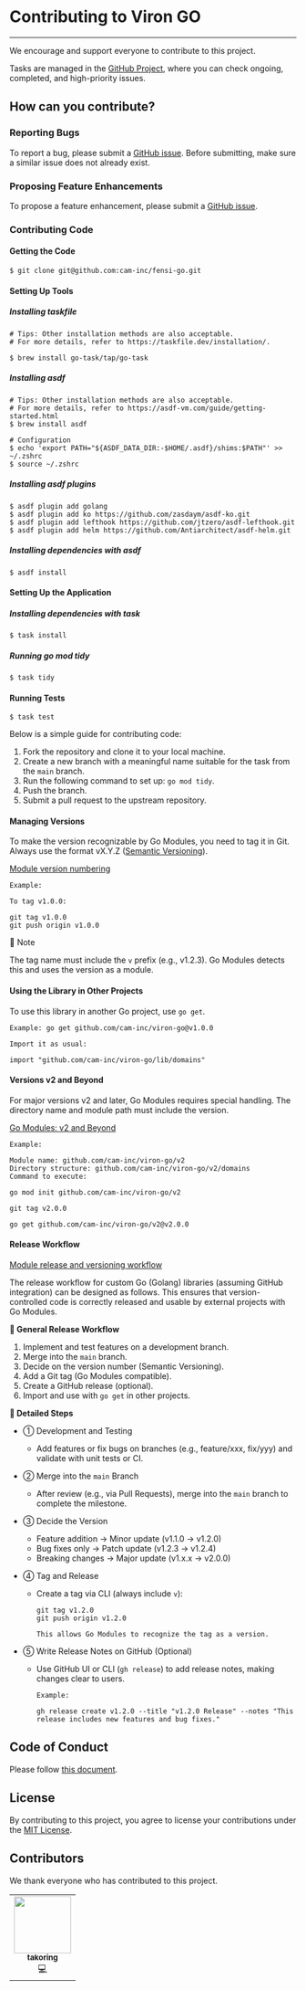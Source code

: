 # Contributing to Viron GO

---

We encourage and support everyone to contribute to this project.

Tasks are managed in the [GitHub Project](https://github.com/orgs/cam-inc/projects/2), where you can check ongoing, completed, and high-priority issues.

## How can you contribute?

### Reporting Bugs

To report a bug, please submit a [GitHub issue](https://github.com/cam-inc/viron-go/issues/new?assignees=&labels=bug&template=bug_report.md&title=). Before submitting, make sure a similar issue does not already exist.

### Proposing Feature Enhancements

To propose a feature enhancement, please submit a [GitHub issue](https://github.com/cam-inc/viron-go/issues/new?assignees=&labels=enhancement&template=feature_request.md&title=).

### Contributing Code

#### Getting the Code
```
$ git clone git@github.com:cam-inc/fensi-go.git
```

#### Setting Up Tools
##### Installing taskfile
```
# Tips: Other installation methods are also acceptable.
# For more details, refer to https://taskfile.dev/installation/.

$ brew install go-task/tap/go-task
```

##### Installing asdf
```
# Tips: Other installation methods are also acceptable.
# For more details, refer to https://asdf-vm.com/guide/getting-started.html
$ brew install asdf

# Configuration
$ echo 'export PATH="${ASDF_DATA_DIR:-$HOME/.asdf}/shims:$PATH"' >> ~/.zshrc
$ source ~/.zshrc
```

##### Installing asdf plugins
```
$ asdf plugin add golang
$ asdf plugin add ko https://github.com/zasdaym/asdf-ko.git
$ asdf plugin add lefthook https://github.com/jtzero/asdf-lefthook.git
$ asdf plugin add helm https://github.com/Antiarchitect/asdf-helm.git
```

##### Installing dependencies with asdf
```
$ asdf install
```

#### Setting Up the Application
##### Installing dependencies with task
```
$ task install
```

##### Running go mod tidy
```
$ task tidy
```

#### Running Tests
```
$ task test
```

Below is a simple guide for contributing code:

1. Fork the repository and clone it to your local machine.
2. Create a new branch with a meaningful name suitable for the task from the `main` branch.
3. Run the following command to set up: `go mod tidy`.
4. Push the branch.
5. Submit a pull request to the upstream repository.

#### Managing Versions
To make the version recognizable by Go Modules, you need to tag it in Git. Always use the format vX.Y.Z ([Semantic Versioning](https://semver.org)).

[Module version numbering](https://go.dev/doc/modules/version-numbers)
```
Example:

To tag v1.0.0:

git tag v1.0.0
git push origin v1.0.0
```

📌 Note

The tag name must include the `v` prefix (e.g., v1.2.3). Go Modules detects this and uses the version as a module.

#### Using the Library in Other Projects
To use this library in another Go project, use `go get`.
```
Example: go get github.com/cam-inc/viron-go@v1.0.0

Import it as usual:

import "github.com/cam-inc/viron-go/lib/domains"
```

#### Versions v2 and Beyond
For major versions v2 and later, Go Modules requires special handling. The directory name and module path must include the version.

[Go Modules: v2 and Beyond](https://go.dev/blog/v2-go-modules)
```
Example:

Module name: github.com/cam-inc/viron-go/v2
Directory structure: github.com/cam-inc/viron-go/v2/domains
Command to execute:

go mod init github.com/cam-inc/viron-go/v2

git tag v2.0.0

go get github.com/cam-inc/viron-go/v2@v2.0.0
```

#### Release Workflow
[Module release and versioning workflow](https://go.dev/doc/modules/release-workflow)

The release workflow for custom Go (Golang) libraries (assuming GitHub integration) can be designed as follows. This ensures that version-controlled code is correctly released and usable by external projects with Go Modules.

**🔁 General Release Workflow**

1. Implement and test features on a development branch.
2. Merge into the `main` branch.
3. Decide on the version number (Semantic Versioning).
4. Add a Git tag (Go Modules compatible).
5. Create a GitHub release (optional).
6. Import and use with `go get` in other projects.

**📌 Detailed Steps**

- ① Development and Testing
  - Add features or fix bugs on branches (e.g., feature/xxx, fix/yyy) and validate with unit tests or CI.

- ② Merge into the `main` Branch
  - After review (e.g., via Pull Requests), merge into the `main` branch to complete the milestone.

- ③ Decide the Version
  - Feature addition → Minor update (v1.1.0 → v1.2.0)
  - Bug fixes only → Patch update (v1.2.3 → v1.2.4)
  - Breaking changes → Major update (v1.x.x → v2.0.0)

- ④ Tag and Release
  - Create a tag via CLI (always include `v`):
    ```
    git tag v1.2.0
    git push origin v1.2.0

    This allows Go Modules to recognize the tag as a version.
    ```

- ⑤ Write Release Notes on GitHub (Optional)
  - Use GitHub UI or CLI (`gh release`) to add release notes, making changes clear to users.
    ```
    Example:

    gh release create v1.2.0 --title "v1.2.0 Release" --notes "This release includes new features and bug fixes."
    ```

## Code of Conduct

Please follow [this document](./CODE_OF_CONDUCT.md).

## License

By contributing to this project, you agree to license your contributions under the [MIT License](./LICENSE).

## Contributors

We thank everyone who has contributed to this project.

<table>
  <tr>
    <td align="center"><a href="https://github.com/takoring"><img src="https://avatars.githubusercontent.com/u/24517668?v=4" width="100px;" alt=""/><br /><sub><b>takoring</b></sub></a><br />💻</td>
  </tr>
</table>

